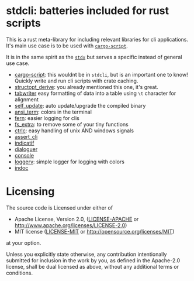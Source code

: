 # stdcli: batteries included for rust scripts

This is a rust meta-library for including relevant libraries for cli applications. It's
main use case is to be used with [`cargo-script`](https://crates.io/crates/cargo-script).

It is in the same spirit as the [`stdx`](https://github.com/brson/stdx) but serves a
specific instead of general use case.

- [cargo-script](https://crates.io/crates/cargo-script): this wouldnt be in `stdcli`, but is an important one to know! Quickly write and run cli scripts with crate caching.
- [structopt_derive](https://crates.io/crates/structopt_derive): you already mentioned this one, it's great.
- [tabwriter](https://crates.io/crates/tabwriter) easy formatting of data into a table using `\t` character for alignment
- [self_update](https://crates.io/crates/self_update): auto update/upgrade the compiled binary
- [ansi_term](https://crates.io/crates/ansi_term): colors in the terminal
- [fern](https://crates.io/crates/fern): easier logging for clis
- [fs_extra](https://crates.io/crates/fs_extra): to remove some of your tiny functions
- [ctrlc](https://crates.io/crates/ctrlc): easy handling of unix AND windows signals
- [assert_cli](https://crates.io/crates/assert_cli)
- [indicatif](https://crates.io/crates/indicatif)
- [dialoguer](https://crates.io/crates/dialoguer)
- [console](https://crates.io/crates/console)
- [loggerv](https://crates.io/crates/loggerv): simple logger for logging with colors
- [indoc](https://crates.io/crates/indoc)

# Licensing

The source code is Licensed under either of

* Apache License, Version 2.0, ([LICENSE-APACHE](LICENSE-APACHE) or
  http://www.apache.org/licenses/LICENSE-2.0)
* MIT license ([LICENSE-MIT](LICENSE-MIT) or
  http://opensource.org/licenses/MIT)

at your option.

Unless you explicitly state otherwise, any contribution intentionally submitted
for inclusion in the work by you, as defined in the Apache-2.0 license, shall
be dual licensed as above, without any additional terms or conditions.

